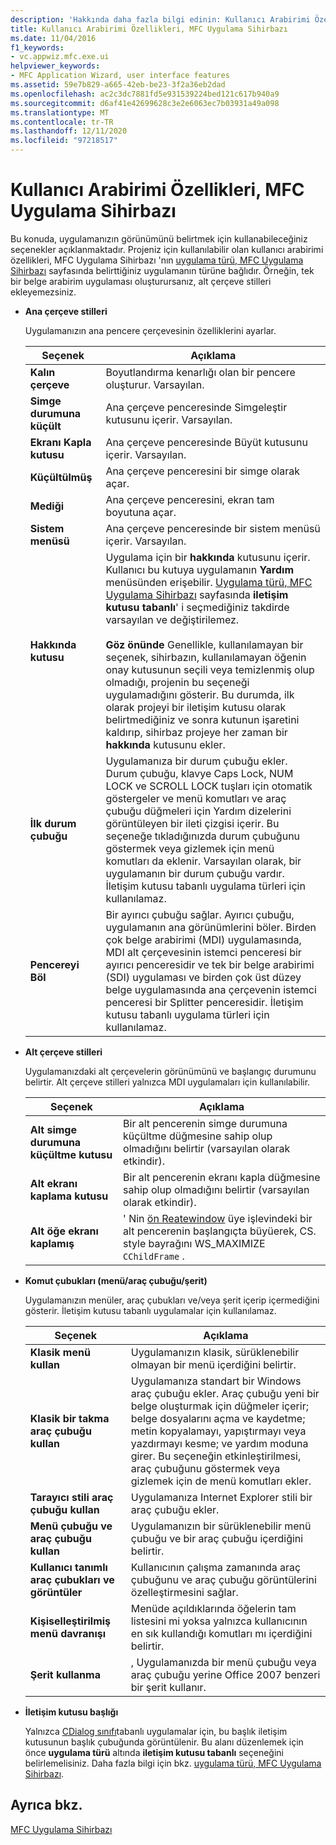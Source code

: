 ```yaml
---
description: 'Hakkında daha fazla bilgi edinin: Kullanıcı Arabirimi Özellikleri, MFC Uygulama Sihirbazı'
title: Kullanıcı Arabirimi Özellikleri, MFC Uygulama Sihirbazı
ms.date: 11/04/2016
f1_keywords:
- vc.appwiz.mfc.exe.ui
helpviewer_keywords:
- MFC Application Wizard, user interface features
ms.assetid: 59e7b829-a665-42eb-be23-3f2a36eb2dad
ms.openlocfilehash: ac2c3dc7881fd5e931539224bed121c617b940a9
ms.sourcegitcommit: d6af41e42699628c3e2e6063ec7b03931a49a098
ms.translationtype: MT
ms.contentlocale: tr-TR
ms.lasthandoff: 12/11/2020
ms.locfileid: "97218517"
---
```

# <a name="user-interface-features-mfc-application-wizard"></a>Kullanıcı Arabirimi Özellikleri, MFC Uygulama Sihirbazı

Bu konuda, uygulamanızın görünümünü belirtmek için kullanabileceğiniz seçenekler açıklanmaktadır. Projeniz için kullanılabilir olan kullanıcı arabirimi özellikleri, MFC Uygulama Sihirbazı 'nın [uygulama türü, MFC Uygulama Sihirbazı](../../mfc/reference/application-type-mfc-application-wizard.md) sayfasında belirttiğiniz uygulamanın türüne bağlıdır. Örneğin, tek bir belge arabirim uygulaması oluşturursanız, alt çerçeve stilleri ekleyemezsiniz.

- **Ana çerçeve stilleri**

   Uygulamanızın ana pencere çerçevesinin özelliklerini ayarlar.

   |Seçenek|Açıklama|
   |------------|-----------------|
   |**Kalın çerçeve**|Boyutlandırma kenarlığı olan bir pencere oluşturur. Varsayılan.|
   |**Simge durumuna küçült**|Ana çerçeve penceresinde Simgeleştir kutusunu içerir. Varsayılan.|
   |**Ekranı Kapla kutusu**|Ana çerçeve penceresinde Büyüt kutusunu içerir. Varsayılan.|
   |**Küçültülmüş**|Ana çerçeve penceresini bir simge olarak açar.|
   |**Mediği**|Ana çerçeve penceresini, ekran tam boyutuna açar.|
   |**Sistem menüsü**|Ana çerçeve penceresinde bir sistem menüsü içerir. Varsayılan.|
   |**Hakkında kutusu**|Uygulama için bir **hakkında** kutusunu içerir. Kullanıcı bu kutuya uygulamanın **Yardım** menüsünden erişebilir. [Uygulama türü, MFC Uygulama Sihirbazı](../../mfc/reference/application-type-mfc-application-wizard.md) sayfasında **iletişim kutusu tabanlı**' i seçmediğiniz takdirde varsayılan ve değiştirilemez.<br /><br /> **Göz önünde** Genellikle, kullanılamayan bir seçenek, sihirbazın, kullanılamayan öğenin onay kutusunun seçili veya temizlenmiş olup olmadığı, projenin bu seçeneği uygulamadığını gösterir. Bu durumda, ilk olarak projeyi bir iletişim kutusu olarak belirtmediğiniz ve sonra kutunun işaretini kaldırıp, sihirbaz projeye her zaman bir **hakkında** kutusunu ekler.|
   |**İlk durum çubuğu**|Uygulamanıza bir durum çubuğu ekler. Durum çubuğu, klavye Caps Lock, NUM LOCK ve SCROLL LOCK tuşları için otomatik göstergeler ve menü komutları ve araç çubuğu düğmeleri için Yardım dizelerini görüntüleyen bir ileti çizgisi içerir. Bu seçeneğe tıkladığınızda durum çubuğunu göstermek veya gizlemek için menü komutları da eklenir. Varsayılan olarak, bir uygulamanın bir durum çubuğu vardır. İletişim kutusu tabanlı uygulama türleri için kullanılamaz.|
   |**Pencereyi Böl**|Bir ayırıcı çubuğu sağlar. Ayırıcı çubuğu, uygulamanın ana görünümlerini böler. Birden çok belge arabirimi (MDI) uygulamasında, MDI alt çerçevesinin istemci penceresi bir ayırıcı penceresidir ve tek bir belge arabirimi (SDI) uygulaması ve birden çok üst düzey belge uygulamasında ana çerçevenin istemci penceresi bir Splitter penceresidir. İletişim kutusu tabanlı uygulama türleri için kullanılamaz.|

- **Alt çerçeve stilleri**

   Uygulamanızdaki alt çerçevelerin görünümünü ve başlangıç durumunu belirtir. Alt çerçeve stilleri yalnızca MDI uygulamaları için kullanılabilir.

   |Seçenek|Açıklama|
   |------------|-----------------|
   |**Alt simge durumuna küçültme kutusu**|Bir alt pencerenin simge durumuna küçültme düğmesine sahip olup olmadığını belirtir (varsayılan olarak etkindir).|
   |**Alt ekranı kaplama kutusu**|Bir alt pencerenin ekranı kapla düğmesine sahip olup olmadığını belirtir (varsayılan olarak etkindir).|
   |**Alt öğe ekranı kaplamış**|' Nin [ön Reatewindow](../../mfc/reference/cwnd-class.md#precreatewindow) üye işlevindeki bir alt pencerenin başlangıçta büyüerek, CS. style bayrağını WS_MAXIMIZE `CChildFrame` .|

- **Komut çubukları (menü/araç çubuğu/şerit)**

   Uygulamanızın menüler, araç çubukları ve/veya şerit içerip içermediğini gösterir. İletişim kutusu tabanlı uygulamalar için kullanılamaz.

   |Seçenek|Açıklama|
   |------------|-----------------|
   |**Klasik menü kullan**|Uygulamanızın klasik, sürüklenebilir olmayan bir menü içerdiğini belirtir.|
   |**Klasik bir takma araç çubuğu kullan**|Uygulamanıza standart bir Windows araç çubuğu ekler. Araç çubuğu yeni bir belge oluşturmak için düğmeler içerir; belge dosyalarını açma ve kaydetme; metin kopyalamayı, yapıştırmayı veya yazdırmayı kesme; ve yardım moduna girer. Bu seçeneğin etkinleştirilmesi, araç çubuğunu göstermek veya gizlemek için de menü komutları ekler.|
   |**Tarayıcı stili araç çubuğu kullan**|Uygulamanıza Internet Explorer stili bir araç çubuğu ekler.|
   |**Menü çubuğu ve araç çubuğu kullan**|Uygulamanızın bir sürüklenebilir menü çubuğu ve bir araç çubuğu içerdiğini belirtir.|
   |**Kullanıcı tanımlı araç çubukları ve görüntüler**|Kullanıcının çalışma zamanında araç çubuğunu ve araç çubuğu görüntülerini özelleştirmesini sağlar.|
   |**Kişiselleştirilmiş menü davranışı**|Menüde açıldıklarında öğelerin tam listesini mi yoksa yalnızca kullanıcının en sık kullandığı komutları mı içerdiğini belirtir.|
   |**Şerit kullanma**|, Uygulamanızda bir menü çubuğu veya araç çubuğu yerine Office 2007 benzeri bir şerit kullanır.|

- **İletişim kutusu başlığı**

   Yalnızca [CDialog sınıfı](../../mfc/reference/cdialog-class.md)tabanlı uygulamalar için, bu başlık iletişim kutusunun başlık çubuğunda görüntülenir. Bu alanı düzenlemek için önce **uygulama türü** altında **iletişim kutusu tabanlı** seçeneğini belirlemelisiniz. Daha fazla bilgi için bkz. [uygulama türü, MFC Uygulama Sihirbazı](../../mfc/reference/application-type-mfc-application-wizard.md).

## <a name="see-also"></a>Ayrıca bkz.

[MFC Uygulama Sihirbazı](../../mfc/reference/mfc-application-wizard.md)
